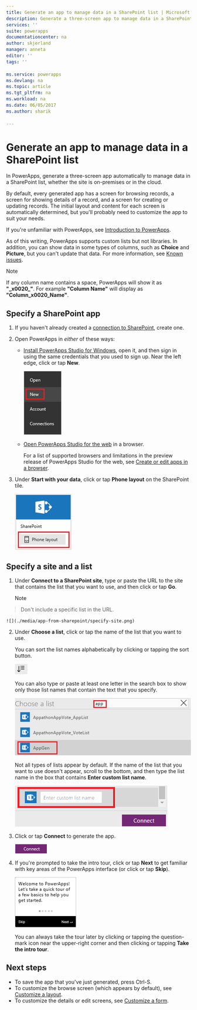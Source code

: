 ```yaml
---
title: Generate an app to manage data in a SharePoint list | Microsoft Docs
description: Generate a three-screen app to manage data in a SharePoint list, whether the site is on-premises or in the cloud.
services: ''
suite: powerapps
documentationcenter: na
author: skjerland
manager: anneta
editor: ''
tags: ''

ms.service: powerapps
ms.devlang: na
ms.topic: article
ms.tgt_pltfrm: na
ms.workload: na
ms.date: 06/05/2017
ms.author: sharik

---
```

# Generate an app to manage data in a SharePoint list



In PowerApps, generate a three-screen app automatically to manage data in a SharePoint list, whether the site is on-premises or in the cloud.

By default, every generated app has a screen for browsing records, a screen for showing details of a record, and a screen for creating or updating records. The initial layout and content for each screen is automatically determined, but you'll probably need to customize the app to suit your needs.

If you're unfamiliar with PowerApps, see [Introduction to PowerApps](getting-started.md).

As of this writing, PowerApps supports custom lists but not libraries. In addition, you can show data in some types of columns, such as **Choice** and **Picture**, but you can't update that data. For more information, see [Known issues](connections/connection-sharepoint-online.md#known-issues).

> [!NOTE]
> If any column name contains a space, PowerApps will show it as **"\_x0020\_"**. For example **"Column Name"** will display as **"Column_x0020_Name"**.

## Specify a SharePoint app
1. If you haven't already created a [connection to SharePoint](connect-to-sharepoint.md), create one.
2. Open PowerApps in *either* of these ways:
   
   * [Install PowerApps Studio for Windows](http://aka.ms/powerappsinstall), open it, and then sign in using the same credentials that you used to sign up. Near the left edge, click or tap **New**.
     
       ![New option on the File menu](./media/app-from-sharepoint/file-menu.png)
   * [Open PowerApps Studio for the web](https://create.powerapps.com/api/start) in a browser.
     
       For a list of supported browsers and limitations in the preview release of PowerApps Studio for the web, see [Create or edit apps in a browser](create-app-browser.md).
3. Under **Start with your data**, click or tap **Phone layout** on the SharePoint tile.
   
    ![](./media/app-from-sharepoint/sharepoint-tile.png)

## Specify a site and a list
1. Under **Connect to a SharePoint site**, type or paste the URL to the site that contains the list that you want to use, and then click or tap **Go**.
   
    > [!NOTE]
> Don't include a specific list in the URL.
   
    ![](./media/app-from-sharepoint/specify-site.png)
2. Under **Choose a list**, click or tap the name of the list that you want to use.
   
    You can sort the list names alphabetically by clicking or tapping the sort button.
   
    ![](./media/app-from-sharepoint/sort-button.png)
   
    You can also type or paste at least one letter in the search box to show only those list names that contain the text that you specify.
   
    ![](./media/app-from-sharepoint/choose-list.png)
   
    Not all types of lists appear by default. If the name of the list that you want to use doesn't appear, scroll to the bottom, and then type the list name in the box that contains **Enter custom list name**.
   
    ![](./media/app-from-sharepoint/custom-list.png)
3. Click or tap **Connect** to generate the app.
   
    ![Connect button](./media/app-from-sharepoint/connect-button.png)
4. If you're prompted to take the intro tour, click or tap **Next** to get familiar with key areas of the PowerApps interface (or click or tap **Skip**).
   
    ![Opening screen of the intro tour](./media/app-from-sharepoint/quick-tour.png)
   
    You can always take the tour later by clicking or tapping the question-mark icon near the upper-right corner and then clicking or tapping **Take the intro tour**.

## Next steps
* To save the app that you've just generated, press Ctrl-S.
* To customize the browse screen (which appears by default), see [Customize a layout](customize-layout-sharepoint.md).
* To customize the details or edit screens, see [Customize a form](customize-forms-sharepoint.md).

